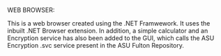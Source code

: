 WEB BROWSER:

This is a web browser created using the .NET Framwework. It uses the inbuilt .NET Browser extension. 
In addition, a simple calculator and an Encryption service has also been added to the GUI, which calls
the ASU Encryption .svc service present in the ASU Fulton Repository. 
